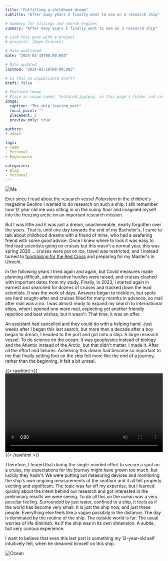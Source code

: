 ```yaml
---
title: "Fulfilling a childhood dream"
subtitle: "After many years I finally went to sea on a research ship"

# Summary for listings and search engines
summary: "After many years I finally went to sea on a research ship"

# Link this post with a project
# projects: [Open Science]

# Date published
date: "2024-03-18T00:00:00Z"

# Date updated
lastmod: "2024-03-19T00:00:00Z"

# Is this an unpublished draft?
draft: false

# Featured image
# Place an image named `featured.jpg/png` in this page's folder and customize its options here.
image:
  caption: "The ship leaving port"
  focal_point: ""
  placement: 2
  preview_only: true

authors:
- admin

tags:
- Team
- Personal
- Experience

categories:
- Blog
- Personal
---
```


![Me](me.jpg "Me, on a research ship, on the Atlantic")

Ever since I read about the research vessel *Polarstern* in the children's magazine Geolino I wanted to do research on such a ship. I still remember how 12 year old me was sitting in on the sunny floor and imagined myself into the freezing arctic on an important research mission.

But I was little and it was just a dream, unachieveable, nearly forgotten over the years. That is, until one day towards the end of my Bachelor's, I came to talk about childhood dreams with a friend of mine, who had a seafaring friend with some good advice. Once I knew where to look it was easy to find lead scientists going on cruises but this wasn't a normal year, this was spring 2020 ... cruises were put on ice, travel was restricted, and I instead turned to [fundraising for the Red Cross](https://felixschweigkofler.com/post/fundraising) and preparing for my Master's in Utrecht.

In the following years I tried again and again, but Covid measures made planning difficult, administrative hurdles were raised, and cruises clashed with important dates from my study. Finally, in 2023, I started again in earnest and searched for dozens of cruises and tracked down the lead scientists. It was the work of days. Answers began to trickle in, but spots are hard sought-after and cruises filled for many months in advance, so mail after mail was a no. I was almost ready to expand my search to international ships, when I opened one more mail, expecting yet another friendly rejection and best wishes, but it wasn't. That time, it was an offer.

An assistant had cancelled and they could do with a helping hand. Just weeks after I began this last search, but more than a decade after a boy began to dream, I headed to the port and got onto a ship. A large research vessel. To do science on the ocean. It was geophysics instead of biology and the Atlantic instead of the Arctic, but that didn't matter. I made it. After all the effort and failures. Achieving this dream had become so important to me that finally setting foot on the ship felt more like the end of a journey, rather than the beginning. It felt a bit unreal.

{{< rawhtml >}} 
<video width=100% controls>
    <source src="ship.mp4" type="video/mp4">
    Your browser does not support the video tag. 
</video>
{{< /rawhtml >}}


Therefore, I feared that during the single-minded effort to secure a spot on a cruise, my expectations for the journey might have grown too much, but luckily they hadn't. We were putting out measuring devices and monitoring the ship's own ongoing measurements of the seafloor and it all felt properly exciting and significant. The topic was far off my expertise, but I learned quickly about the intent behind our research and got interested in the preliminary results we were seeing. To do all this on the ocean was a very peculiar feeling. Surrounded by just water, confined to a ship, it feels as if the world has become very small. It is just the ship now, and just these people. Everything else feels like a vague possibily in the distance. The day is dominated by the routine of the ship. The outside world is far. The usual worries of life diminish. As if the ship was in its own dimension. A subtle, but very curious experience.

I want to believe that even this last part is something my 12-year-old self intuitively felt, when he dreamed himself on this ship.

![Ocean](ocean.jpg "An attemtp to convey the feeling of the ocean-dimension")
